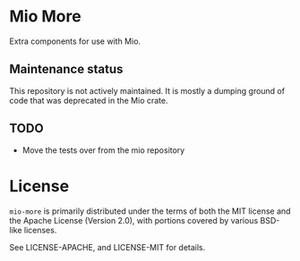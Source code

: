 # Mio More

Extra components for use with Mio.

## Maintenance status

This repository is not actively maintained. It is mostly a dumping ground of
code that was deprecated in the Mio crate.

## TODO

* Move the tests over from the mio repository

# License

`mio-more` is primarily distributed under the terms of both the MIT license
and the Apache License (Version 2.0), with portions covered by various BSD-like
licenses.

See LICENSE-APACHE, and LICENSE-MIT for details.
